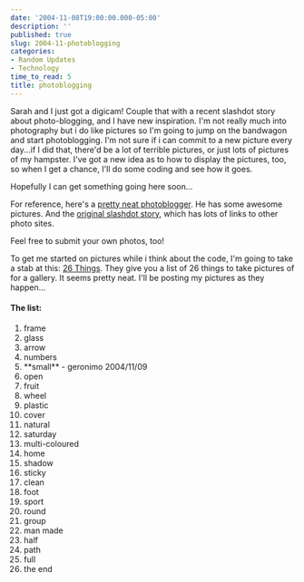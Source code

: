 ```yaml
---
date: '2004-11-08T19:00:00.000-05:00'
description: ''
published: true
slug: 2004-11-photoblogging
categories:
- Random Updates
- Technology
time_to_read: 5
title: photoblogging
---
```


Sarah and I just got a digicam! Couple that with a recent slashdot story about photo-blogging, and I have new inspiration. I'm not really much into photography but i do like pictures so I'm going to jump on the bandwagon and start photoblogging. I'm not sure if i can commit to a new picture every day...if I did that, there'd be a lot of terrible pictures, or just lots of pictures of my hampster. I've got a new idea as to how to display the pictures, too, so when I get a chance, I'll do some coding and see how it goes.

Hopefully I can get something going here soon...

For reference, here's a [pretty neat photoblogger](http://www.orbit1.com/dailyphotos.aspx). He has some awesome pictures. And the [original slashdot story](http://slashdot.org/articles/04/11/02/2154241.shtml?tid=149), which has lots of links to other photo sites.

Feel free to submit your own photos, too!

To get me started on pictures while i think about the code, I'm going to take a stab at this: [26 Things](http://www.sh1ft.org/26things/). They give you a list of 26 things to take pictures of for a gallery. It seems pretty neat. I'll be posting my pictures as they happen...

<h4>The list:</h4><ol><li>frame</li><li>glass</li><li>arrow</li><li>numbers</li><li>**small** - geronimo 2004/11/09</li><li>open</li><li>fruit</li><li>wheel</li><li>plastic</li><li>cover</li><li>natural</li><li>saturday</li><li>multi-coloured</li><li>home</li><li>shadow</li><li>sticky</li><li>clean</li><li>foot</li><li>sport</li><li>round</li><li>group</li><li>man made</li><li>half</li><li>path</li><li>full</li><li>the end</li></ol>